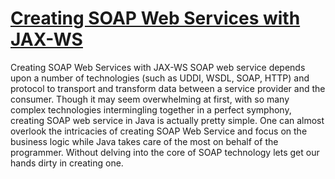 # [Creating SOAP Web Services with JAX-WS](http://www.developer.comjava/creating-soap-web-services-with-jax-ws.html)

Creating SOAP Web Services with JAX-WS
SOAP web service depends upon a number of technologies (such as UDDI, WSDL, SOAP, HTTP)
and protocol to transport and transform data between a service provider and the consumer.
Though it may seem overwhelming at first, with so many complex technologies intermingling
together in a perfect symphony, creating SOAP web service in Java is actually pretty simple. One
can almost overlook the intricacies of creating SOAP Web Service and focus on the business logic
while Java takes care of the most on behalf of the programmer. Without delving into the core of
SOAP technology lets get our hands dirty in creating one.

